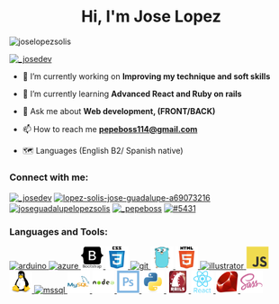 <h1 align="center">Hi, I'm Jose Lopez</h1>
<p align="left"> <img src="https://komarev.com/ghpvc/?username=joselopezsolis&label=Profile%20views&color=0e75b6&style=flat" alt="joselopezsolis" /> </p>

<p align="left"> <a href="https://twitter.com/_josedev" target="blank"><img src="https://img.shields.io/twitter/follow/_josedev?logo=twitter&style=for-the-badge" alt="_josedev" /></a> </p>

- 🔭 I’m currently working on **Improving my technique and soft skills**

- 🌱 I’m currently learning **Advanced React and Ruby on rails**

- 💬 Ask me about **Web development, (FRONT/BACK)**

- 📫 How to reach me **pepeboss114@gmail.com**
  
- 🗺️ Languages (English B2/ Spanish native)

<h3 align="left">Connect with me:</h3>
<p align="left">
<a href="https://twitter.com/_josedev" target="blank"><img class="language" align="center" src="https://raw.githubusercontent.com/rahuldkjain/github-profile-readme-generator/master/src/images/icons/Social/twitter.svg" alt="_josedev" height="30" width="40" /></a>
<a href="https://linkedin.com/in/lopez-solis-jose-guadalupe-a69073216" target="blank"><img class="language" align="center" src="https://raw.githubusercontent.com/rahuldkjain/github-profile-readme-generator/master/src/images/icons/Social/linked-in-alt.svg" alt="lopez-solis-jose-guadalupe-a69073216" height="30" width="40" /></a>
<a href="https://fb.com/joseguadalupelopezsolis" target="blank"><img class="language" align="center" src="https://raw.githubusercontent.com/rahuldkjain/github-profile-readme-generator/master/src/images/icons/Social/facebook.svg" alt="joseguadalupelopezsolis" height="30" width="40" /></a>
<a href="https://instagram.com/_pepeboss" target="blank"><img class="language" align="center" src="https://raw.githubusercontent.com/rahuldkjain/github-profile-readme-generator/master/src/images/icons/Social/instagram.svg" alt="_pepeboss" height="30" width="40" /></a>
<a href="https://discord.gg/#5431" target="blank"><img class="language" align="center" src="https://raw.githubusercontent.com/rahuldkjain/github-profile-readme-generator/master/src/images/icons/Social/discord.svg" alt="#5431" height="30" width="40" /></a>
</p>

<h3 align="left">Languages and Tools:</h3>
<p align="left"> <a href="https://www.arduino.cc/" target="_blank" rel="noreferrer"> <img class="language" src="https://cdn.worldvectorlogo.com/logos/arduino-1.svg" alt="arduino" width="60" height="40"/> </a> <a href="https://azure.microsoft.com/en-in/" target="_blank" rel="noreferrer"> <img class="language" class="language" src="https://www.vectorlogo.zone/logos/microsoft_azure/microsoft_azure-icon.svg" alt="azure" width="40" height="40"/> </a> <a href="https://getbootstrap.com" target="_blank" rel="noreferrer"> <img class="language" src="https://raw.githubusercontent.com/devicons/devicon/master/icons/bootstrap/bootstrap-plain-wordmark.svg" alt="bootstrap" width="40" height="40"/> </a> <a href="https://www.w3schools.com/css/" target="_blank" rel="noreferrer"> <img  class="language" class="language"src="https://raw.githubusercontent.com/devicons/devicon/master/icons/css3/css3-original-wordmark.svg" alt="css3" width="40" height="40"/> </a> <a href="https://git-scm.com/" target="_blank" rel="noreferrer"> <img class="language" src="https://www.vectorlogo.zone/logos/git-scm/git-scm-icon.svg" alt="git" width="40" height="40"/> </a> <a href="https://golang.org" target="_blank" rel="noreferrer"> <img class="language" src="https://raw.githubusercontent.com/devicons/devicon/master/icons/go/go-original.svg" alt="go" width="40" height="40"/> </a> <a href="https://www.w3.org/html/" target="_blank" rel="noreferrer"> <img class="language" src="https://raw.githubusercontent.com/devicons/devicon/master/icons/html5/html5-original-wordmark.svg" alt="html5" width="40" height="40"/> </a> <a href="https://www.adobe.com/in/products/illustrator.html" target="_blank" rel="noreferrer"> <img class="language" src="https://www.vectorlogo.zone/logos/adobe_illustrator/adobe_illustrator-icon.svg" alt="illustrator" width="40" height="40"/> </a> <a href="https://developer.mozilla.org/en-US/docs/Web/JavaScript" target="_blank" rel="noreferrer"> <img  class="language" src="https://raw.githubusercontent.com/devicons/devicon/master/icons/javascript/javascript-original.svg" alt="javascript" width="40" height="40"/> </a> <a href="https://www.linux.org/" target="_blank" rel="noreferrer"> <img class="language" src="https://raw.githubusercontent.com/devicons/devicon/master/icons/linux/linux-original.svg" alt="linux" width="40" height="40"/> </a> <a href="https://www.microsoft.com/en-us/sql-server" target="_blank" rel="noreferrer"> <img  class="language" src="https://www.svgrepo.com/show/303229/microsoft-sql-server-logo.svg" alt="mssql" width="40" height="40"/> </a> <a href="https://www.mysql.com/" target="_blank" rel="noreferrer"> <img class="language" src="https://raw.githubusercontent.com/devicons/devicon/master/icons/mysql/mysql-original-wordmark.svg" alt="mysql" width="40" height="40"/> </a> <a href="https://nodejs.org" target="_blank" rel="noreferrer"> <img class="language" src="https://raw.githubusercontent.com/devicons/devicon/master/icons/nodejs/nodejs-original-wordmark.svg" alt="nodejs" width="40" height="40"/> </a> <a href="https://www.photoshop.com/en" target="_blank" rel="noreferrer"> <img class="language" src="https://raw.githubusercontent.com/devicons/devicon/master/icons/photoshop/photoshop-line.svg" alt="photoshop" width="40" height="40"/> </a> <a href="https://www.python.org" target="_blank" rel="noreferrer"> <img class="language" src="https://raw.githubusercontent.com/devicons/devicon/master/icons/python/python-original.svg" alt="python" width="40" height="40"/> </a> <a href="https://rubyonrails.org" target="_blank" rel="noreferrer"> <img class="language" src="https://raw.githubusercontent.com/devicons/devicon/master/icons/rails/rails-original-wordmark.svg" alt="rails" width="40" height="40"/> </a> <a href="https://reactjs.org/" target="_blank" rel="noreferrer"> <img class="language" src="https://raw.githubusercontent.com/devicons/devicon/master/icons/react/react-original-wordmark.svg" alt="react" width="40" height="40"/> </a> <a href="https://www.ruby-lang.org/en/" target="_blank" rel="noreferrer"> <img class="language" src="https://raw.githubusercontent.com/devicons/devicon/master/icons/ruby/ruby-original.svg" alt="ruby" width="40" height="40"/> </a> <a href="https://sass-lang.com" target="_blank" rel="noreferrer"> <img class="language" src="https://raw.githubusercontent.com/devicons/devicon/master/icons/sass/sass-original.svg" alt="sass" width="40" height="40"/> </a> </p>



